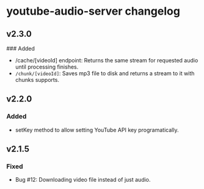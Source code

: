 # youtube-audio-server changelog

## v2.3.0

### Added

- /cache/[videoId] endpoint: Returns the same stream for requested audio
  until processing finishes.
- `/chunk/[videoId]`: Saves mp3 file to disk and returns a stream to it
  with chunks supports.

## v2.2.0

### Added

- setKey method to allow setting YouTube API key programatically.

## v2.1.5

### Fixed

- Bug #12: Downloading video file instead of just audio.
